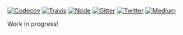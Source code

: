 [![Codecov](https://img.shields.io/codecov/c/github/ehmicky/portable-path.svg?label=tested&logo=codecov&style=popout-square)](https://codecov.io/gh/ehmicky/portable-path) [![Travis](https://img.shields.io/badge/cross-platform-4cc61e.svg?logo=travis&style=popout-square)](https://travis-ci.org/ehmicky/portable-path) [![Node](https://img.shields.io/node/v/portable-path.svg?logo=node.js&style=popout-square)](https://www.npmjs.com/package/portable-path) [![Gitter](https://img.shields.io/gitter/room/ehmicky/portable-path.svg?logo=gitter&style=popout-square)](https://gitter.im/ehmicky/portable-path) [![Twitter](https://img.shields.io/badge/%E2%80%8B-twitter-4cc61e.svg?logo=twitter&style=popout-square)](https://twitter.com/intent/follow?screen_name=ehmicky) [![Medium](https://img.shields.io/badge/%E2%80%8B-medium-4cc61e.svg?logo=medium&style=popout-square)](https://medium.com/@ehmicky)

Work in progress!
